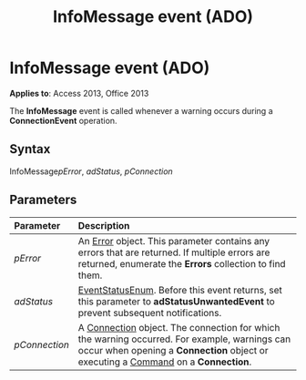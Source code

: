 ﻿---
title: InfoMessage event (ADO)
TOCTitle: InfoMessage event (ADO)
ms:assetid: 5d4f487f-96c8-4cf6-60ab-583510d3096f
ms:mtpsurl: https://msdn.microsoft.com/library/JJ249328(v=office.15)
ms:contentKeyID: 48545109
ms.date: 09/18/2015
mtps_version: v=office.15
---

# InfoMessage event (ADO)

**Applies to**: Access 2013, Office 2013

The **InfoMessage** event is called whenever a warning occurs during a **ConnectionEvent** operation.

## Syntax

InfoMessage*pError*, *adStatus*, *pConnection*

## Parameters

|Parameter|Description|
|:--------|:----------|
|*pError* |An [Error](error-object-ado.md) object. This parameter contains any errors that are returned. If multiple errors are returned, enumerate the **Errors** collection to find them.|
|*adStatus* |[EventStatusEnum](eventstatusenum.md). Before this event returns, set this parameter to **adStatusUnwantedEvent** to prevent subsequent notifications.|
|*pConnection* |A [Connection](connection-object-ado.md) object. The connection for which the warning occurred. For example, warnings can occur when opening a **Connection** object or executing a [Command](command-object-ado.md) on a **Connection**.|

